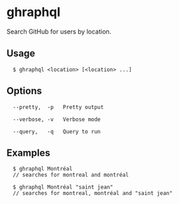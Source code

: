 # ghraphql

Search GitHub for users by location.

## Usage

```
  $ ghraphql <location> [<location> ...]
```

## Options

```
  --pretty,  -p   Pretty output

  --verbose, -v   Verbose mode

  --query,   -q   Query to run
```

## Examples

```
  $ ghraphql Montréal
  // searches for montreal and montréal

  $ ghraphql Montréal "saint jean"
  // searches for montreal, montréal and "saint jean"
```
